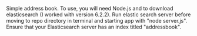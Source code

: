 Simple address book. To use, you will need Node.js and to download elasticsearch (I worked with version 6.2.2). Run elastic search server before moving to repo directory in terminal and starting app with "node server.js". Ensure that your Elasticsearch server has an index titled "addressbook".

